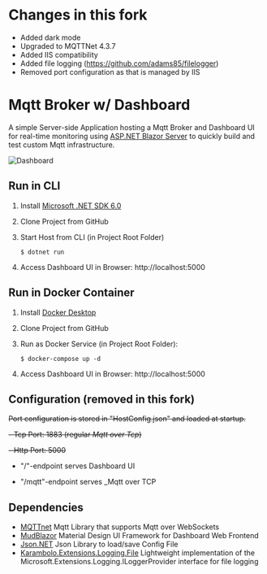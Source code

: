 # Changes in this fork

- Added dark mode
- Upgraded to MQTTNet 4.3.7
- Added IIS compatibility
- Added file logging (https://github.com/adams85/filelogger)
- Removed port configuration as that is managed by IIS
  
# Mqtt Broker w/ Dashboard

A simple Server-side Application hosting a Mqtt Broker and Dashboard UI for real-time monitoring using [ASP.NET Blazor Server](https://dotnet.microsoft.com/apps/aspnet/web-apps/blazor) to quickly build and test custom Mqtt infrastructure.

![Dashboard](https://github.com/user-attachments/assets/1945e905-582c-497c-8f41-4c3b2b4fee14)

## Run in CLI

1. Install [Microsoft .NET SDK 6.0](https://dotnet.microsoft.com/download)

2. Clone Project from GitHub

3. Start Host from CLI (in Project Root Folder)

    `$ dotnet run`

4. Access Dashboard UI in Browser: http://localhost:5000

## Run in Docker Container

1. Install [Docker Desktop](https://docs.docker.com/desktop)

2. Clone Project from GitHub

3. Run as Docker Service (in Project Root Folder):

   `$ docker-compose up -d`

4. Access Dashboard UI in Browser: http://localhost:5000

## Configuration (removed in this fork)

~~Port configuration is stored in "HostConfig.json" and loaded at startup.~~

~~- Tcp Port: 1883 (regular _Mqtt over Tcp_)~~

~~- Http Port: 5000~~

- "/"-endpoint serves Dashboard UI
   
- "/mqtt"-endpoint serves _Mqtt over TCP

## Dependencies

- [MQTTnet](https://github.com/chkr1011/MQTTnet) Mqtt Library that supports Mqtt over WebSockets
- [MudBlazor](https://mudblazor.com) Material Design UI Framework for Dashboard Web Frontend
- [Json.NET](https://www.newtonsoft.com/json) Json Library to load/save Config File
- [Karambolo.Extensions.Logging.File](https://github.com/adams85/filelogger)  Lightweight implementation of the Microsoft.Extensions.Logging.ILoggerProvider interface for file logging
